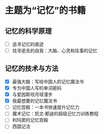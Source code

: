# 主题为“记忆”的书籍

## 记忆的科学原理

- [ ] 追寻记忆的痕迹
- [ ] 找寻逝去的自我：大脑、心灵和往事的记忆

## 记忆的技术与方法

- [x] 最强大脑：写给中国人的记忆魔法书
- [x] 专为中国人写的单词密码
- [x] 与爱因斯坦月球漫步
- [x] 我最想要的记忆魔法书
- [ ] 记忆宫殿：一本书快速提升记忆力
- [ ] 魔术记忆：凯文·都迪的超级记忆力训练教程
- [ ] 利玛窦的记忆宫殿
- [ ] 西国记法
